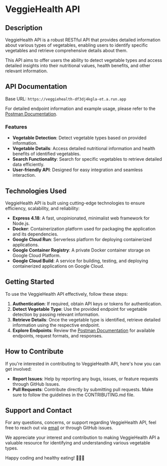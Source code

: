 # VeggieHealth API

## Description

VeggieHealth API is a robust RESTful API that provides detailed information about various types of vegetables, enabling users to identify specific vegetables and retrieve comprehensive details about them.

This API aims to offer users the ability to detect vegetable types and access detailed insights into their nutritional values, health benefits, and other relevant information.

## API Documentation

Base URL: `https://veggiehealth-df3dj4kgla-et.a.run.app`

For detailed endpoint information and example usage, please refer to the [Postman Documentation](https://documenter.getpostman.com/view/31696258/2s9YkgER4E).

### Features

- **Vegetable Detection**: Detect vegetable types based on provided information.
- **Vegetable Details**: Access detailed nutritional information and health benefits of identified vegetables.
- **Search Functionality**: Search for specific vegetables to retrieve detailed data efficiently.
- **User-friendly API**: Designed for easy integration and seamless interaction.

## Technologies Used

VeggieHealth API is built using cutting-edge technologies to ensure efficiency, scalability, and reliability:

- **Express 4.18**: A fast, unopinionated, minimalist web framework for Node.js.
- **Docker**: Containerization platform used for packaging the application and its dependencies.
- **Google Cloud Run**: Serverless platform for deploying containerized applications.
- **Google Container Registry**: A private Docker container storage on Google Cloud Platform.
- **Google Cloud Build**: A service for building, testing, and deploying containerized applications on Google Cloud.

## Getting Started

To use the VeggieHealth API effectively, follow these steps:

1. **Authentication**: If required, obtain API keys or tokens for authentication.
2. **Detect Vegetable Type**: Use the provided endpoint for vegetable detection by passing relevant information.
3. **Retrieve Details**: Once the vegetable type is identified, retrieve detailed information using the respective endpoint.
4. **Explore Endpoints**: Review the [Postman Documentation](https://documenter.getpostman.com/view/31696258/2s9YkgER4E) for available endpoints, request formats, and responses.

## How to Contribute

If you're interested in contributing to VeggieHealth API, here's how you can get involved:

- **Report Issues**: Help by reporting any bugs, issues, or feature requests through GitHub Issues.
- **Pull Requests**: Contribute directly by submitting pull requests. Make sure to follow the guidelines in the CONTRIBUTING.md file.

## Support and Contact

For any questions, concerns, or support regarding VeggieHealth API, feel free to reach out via [email](muhammadahnav@gmail.com) or through GitHub issues.

We appreciate your interest and contribution to making VeggieHealth API a valuable resource for identifying and understanding various vegetable types.

Happy coding and healthy eating! 🥦🥕🍅
